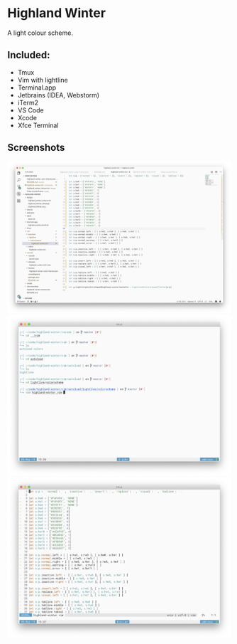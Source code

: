 # Highland Winter
A light colour scheme.

## Included:
- Tmux
- Vim with lightline
- Terminal.app
- Jetbrains (IDEA, Webstorm)
- iTerm2
- VS Code
- Xcode
- Xfce Terminal

## Screenshots

![vscode](https://raw.githubusercontent.com/mtyn/highland-winter/master/vscode/vscode.png)
![iterm2](https://raw.githubusercontent.com/mtyn/highland-winter/master/iterm2/iterm2.png)
![vim](https://raw.githubusercontent.com/mtyn/highland-winter/master/vim/vim-lightline.png)